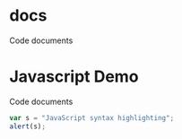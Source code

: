 # docs
Code documents


# Javascript Demo

Code documents


```javascript
var s = "JavaScript syntax highlighting";
alert(s);
```




